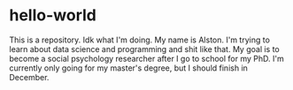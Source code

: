 # hello-world
This is a repository.  Idk what I'm doing.
My name is Alston.  I'm trying to learn about data science and programming and shit like that.
My goal is to become a social psychology researcher after I go to school for my PhD.
I'm currently only going for my master's degree, but I should finish in December.
